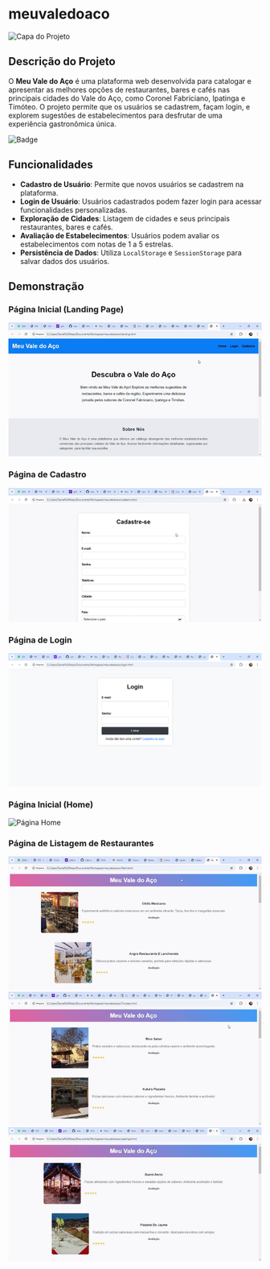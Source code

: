 # meuvaledoaco

![Capa do Projeto](Gifs/home.gif)

## Descrição do Projeto

O **Meu Vale do Aço** é uma plataforma web desenvolvida para catalogar e apresentar as melhores opções de restaurantes, bares e cafés nas principais cidades do Vale do Aço, como Coronel Fabriciano, Ipatinga e Timóteo. O projeto permite que os usuários se cadastrem, façam login, e explorem sugestões de estabelecimentos para desfrutar de uma experiência gastronômica única.

![Badge](https://img.shields.io/badge/status-Em%20desenvolvimento-yellow)

## Funcionalidades

- **Cadastro de Usuário**: Permite que novos usuários se cadastrem na plataforma.
- **Login de Usuário**: Usuários cadastrados podem fazer login para acessar funcionalidades personalizadas.
- **Exploração de Cidades**: Listagem de cidades e seus principais restaurantes, bares e cafés.
- **Avaliação de Estabelecimentos**: Usuários podem avaliar os estabelecimentos com notas de 1 a 5 estrelas.
- **Persistência de Dados**: Utiliza `LocalStorage` e `SessionStorage` para salvar dados dos usuários.

## Demonstração

### Página Inicial (Landing Page)
![Landing Page](Gifs/landing.gif)

### Página de Cadastro
![Página de Cadastro](Gifs/cadastro.gif)

### Página de Login
![Página de Login](Gifs/login.png)

### Página Inicial (Home)
![Página Home](Gifs/home.gif)

### Página de Listagem de Restaurantes
![Página de Restaurantes (Fabriciano)](Gifs/fabri.gif)
![Página de Restaurantes (Timóteo)](Gifs/timoteo.gif)
![Página de Restaurantes (Ipatinga)](Gifs/ipatinga.gif)